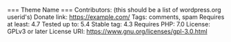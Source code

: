 === Theme Name ===
Contributors: (this should be a list of wordpress.org userid's)
Donate link: https://example.com/
Tags: comments, spam
Requires at least: 4.7
Tested up to: 5.4
Stable tag: 4.3
Requires PHP: 7.0
License: GPLv3 or later
License URI: https://www.gnu.org/licenses/gpl-3.0.html

